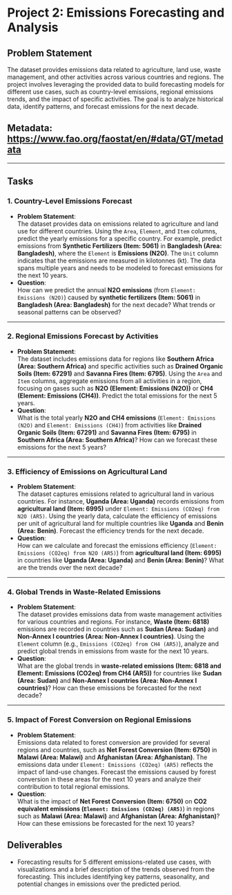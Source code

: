 # **Project 2: Emissions Forecasting and Analysis**

## Problem Statement
The dataset provides emissions data related to agriculture, land use, waste management, and other activities across various countries and regions. The project involves leveraging the provided data to build forecasting models for different use cases, such as country-level emissions, regional emissions trends, and the impact of specific activities. The goal is to analyze historical data, identify patterns, and forecast emissions for the next decade.
## Metadata: https://www.fao.org/faostat/en/#data/GT/metadata

---

## Tasks

### **1. Country-Level Emissions Forecast**
- **Problem Statement**:  
  The dataset provides data on emissions related to agriculture and land use for different countries. Using the `Area`, `Element`, and `Item` columns, predict the yearly emissions for a specific country. For example, predict emissions from **Synthetic Fertilizers (Item: 5061)** in **Bangladesh (Area: Bangladesh)**, where the `Element` is **Emissions (N2O)**. The `Unit` column indicates that the emissions are measured in kilotonnes (kt). The data spans multiple years and needs to be modeled to forecast emissions for the next 10 years.
- **Question**:  
  How can we predict the annual **N2O emissions** (from `Element: Emissions (N2O)`) caused by **synthetic fertilizers (Item: 5061)** in **Bangladesh (Area: Bangladesh)** for the next decade? What trends or seasonal patterns can be observed?

---

### **2. Regional Emissions Forecast by Activities**
- **Problem Statement**:  
  The dataset includes emissions data for regions like **Southern Africa (Area: Southern Africa)** and specific activities such as **Drained Organic Soils (Item: 67291)** and **Savanna Fires (Item: 6795)**. Using the `Area` and `Item` columns, aggregate emissions from all activities in a region, focusing on gases such as **N2O (Element: Emissions (N2O))** or **CH4 (Element: Emissions (CH4))**. Predict the total emissions for the next 5 years.
- **Question**:  
  What is the total yearly **N2O and CH4 emissions** (`Element: Emissions (N2O)` and `Element: Emissions (CH4)`) from activities like **Drained Organic Soils (Item: 67291)** and **Savanna Fires (Item: 6795)** in **Southern Africa (Area: Southern Africa)**? How can we forecast these emissions for the next 5 years?

---

### **3. Efficiency of Emissions on Agricultural Land**
- **Problem Statement**:  
  The dataset captures emissions related to agricultural land in various countries. For instance, **Uganda (Area: Uganda)** records emissions from **agricultural land (Item: 6995)** under `Element: Emissions (CO2eq) from N2O (AR5)`. Using the yearly data, calculate the efficiency of emissions per unit of agricultural land for multiple countries like **Uganda** and **Benin (Area: Benin)**. Forecast the efficiency trends for the next decade.
- **Question**:  
  How can we calculate and forecast the emissions efficiency (`Element: Emissions (CO2eq) from N2O (AR5)`) from **agricultural land (Item: 6995)** in countries like **Uganda (Area: Uganda)** and **Benin (Area: Benin)**? What are the trends over the next decade?

---

### **4. Global Trends in Waste-Related Emissions**
- **Problem Statement**:  
  The dataset provides emissions data from waste management activities for various countries and regions. For instance, **Waste (Item: 6818)** emissions are recorded in countries such as **Sudan (Area: Sudan)** and **Non-Annex I countries (Area: Non-Annex I countries)**. Using the `Element` column (e.g., `Emissions (CO2eq) from CH4 (AR5)`), analyze and predict global trends in emissions from waste for the next 10 years.
- **Question**:  
  What are the global trends in **waste-related emissions (Item: 6818 and Element: Emissions (CO2eq) from CH4 (AR5))** for countries like **Sudan (Area: Sudan)** and **Non-Annex I countries (Area: Non-Annex I countries)**? How can these emissions be forecasted for the next decade?

---

### **5. Impact of Forest Conversion on Regional Emissions**
- **Problem Statement**:  
  Emissions data related to forest conversion are provided for several regions and countries, such as **Net Forest Conversion (Item: 6750)** in **Malawi (Area: Malawi)** and **Afghanistan (Area: Afghanistan)**. The emissions data under `Element: Emissions (CO2eq) (AR5)` reflects the impact of land-use changes. Forecast the emissions caused by forest conversion in these areas for the next 10 years and analyze their contribution to total regional emissions.
- **Question**:  
  What is the impact of **Net Forest Conversion (Item: 6750)** on **CO2 equivalent emissions (`Element: Emissions (CO2eq) (AR5)`**) in regions such as **Malawi (Area: Malawi)** and **Afghanistan (Area: Afghanistan)**? How can these emissions be forecasted for the next 10 years?

## Deliverables
- Forecasting results for 5 different emissions-related use cases, with visualizations and a brief description of the trends observed from the forecasting. This includes identifying key patterns, seasonality, and potential changes in emissions over the predicted period.
